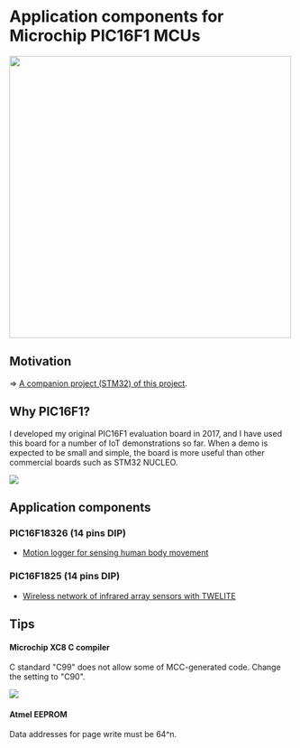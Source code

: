 # Application components for Microchip PIC16F1 MCUs

<img src="./doc/motion_measurement_system.jpg" width="500">

## Motivation

=> [A companion project (STM32) of this project](https://github.com/araobp/stm32-mcu).

## Why PIC16F1?

I developed my original PIC16F1 evaluation board in 2017, and I have used this board for a number of IoT demonstrations so far. When a demo is expected to be small and simple, the board is more useful than other commercial boards such as STM32 NUCLEO.

![](https://docs.google.com/drawings/d/e/2PACX-1vTHoT0TZIyVhAgkDVHyuWkc1-_6oFHT2mF53g2q36bgH_qxplkvvRIkJ3PqJBNuTZauhhMmSiemMoZO/pub?w=680&h=400)

## Application components

### PIC16F18326 (14 pins DIP)

- [Motion logger for sensing human body movement](MOTION_LOGGER.md)

### PIC16F1825 (14 pins DIP)

- [Wireless network of infrared array sensors with TWELITE](TWELITE.md)

## Tips

#### Microchip XC8 C compiler

C standard "C99" does not allow some of MCC-generated code. Change the setting to "C90".

![](./doc/C90_standard.jpg)

#### Atmel EEPROM

Data addresses for page write must be 64^n.
